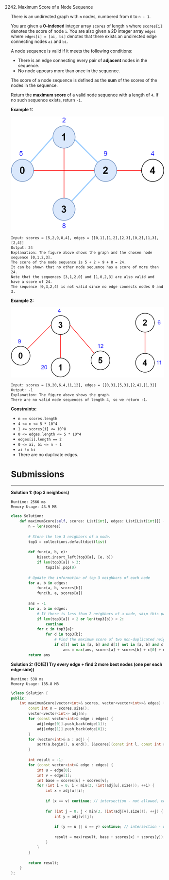 2242. Maximum Score of a Node Sequence

There is an undirected graph with `n` nodes, numbered from `0` to `n - 1`.

You are given a **0-indexed** integer array `scores` of length `n` where `scores[i]` denotes the score of node `i`. You are also given a 2D integer array `edges` where `edges[i] = [ai, bi]` denotes that there exists an undirected edge connecting nodes `ai` and `bi`.

A node sequence is valid if it meets the following conditions:

* There is an edge connecting every pair of **adjacent** nodes in the sequence.
* No node appears more than once in the sequence.

The score of a node sequence is defined as the **sum** of the scores of the nodes in the sequence.

Return the **maximum score** of a valid node sequence with a length of `4`. If no such sequence exists, return `-1`.

 

**Example 1:**

![2242_ex1new3.png](img/2242_ex1new3.png)
```
Input: scores = [5,2,9,8,4], edges = [[0,1],[1,2],[2,3],[0,2],[1,3],[2,4]]
Output: 24
Explanation: The figure above shows the graph and the chosen node sequence [0,1,2,3].
The score of the node sequence is 5 + 2 + 9 + 8 = 24.
It can be shown that no other node sequence has a score of more than 24.
Note that the sequences [3,1,2,0] and [1,0,2,3] are also valid and have a score of 24.
The sequence [0,3,2,4] is not valid since no edge connects nodes 0 and 3.
```

**Example 2:**

![2242_ex2.png](img/2242_ex2.png)
```
Input: scores = [9,20,6,4,11,12], edges = [[0,3],[5,3],[2,4],[1,3]]
Output: -1
Explanation: The figure above shows the graph.
There are no valid node sequences of length 4, so we return -1.
```

**Constraints:**

* `n == scores.length`
* `4 <= n <= 5 * 10^4`
* `1 <= scores[i] <= 10^8`
* `0 <= edges.length <= 5 * 10^4`
* `edges[i].length == 2`
* `0 <= ai, bi <= n - 1`
* `ai != bi`
* There are no duplicate edges.

# Submissions
---
**Solution 1: (top 3 neighbors)**
```
Runtime: 2566 ms
Memory Usage: 43.9 MB
```
```python
class Solution:
    def maximumScore(self, scores: List[int], edges: List[List[int]]) -> int:
        n = len(scores)
        
        # Store the top 3 neighbors of a node.
        top3 = collections.defaultdict(list)
        
        def func(a, b, e):
            bisect.insort_left(top3[a], [e, b])
            if len(top3[a]) > 3:
                top3[a].pop(0)
        
        # Update the information of top 3 neighbors of each node
        for a, b in edges:
            func(a, b, scores[b])
            func(b, a, scores[a])
        
        ans = -1
        for a, b in edges:
            # If there is less than 2 neighbors of a node, skip this pair.
            if len(top3[a]) < 2 or len(top3[b]) < 2:
                continue
            for c in top3[a]:
                for d in top3[b]:
                    # Find the maximum score of two non-duplicated neighbors of a and b.
                    if c[1] not in [a, b] and d[1] not in [a, b] and c[1] != d[1]:
                        ans = max(ans, scores[a] + scores[b] + c[0] + d[0])
        return ans
```

**Solution 2: ([O(E)] Try every edge + find 2 more best nodes (one per each edge side))**
```
Runtime: 538 ms
Memory Usage: 135.8 MB
```
```c++
\class Solution {
public:
    int maximumScore(vector<int>& scores, vector<vector<int>>& edges) {
        const int n = scores.size();
        vector<vector<int>> adj(n);
        for (const vector<int>& edge : edges) {
            adj[edge[0]].push_back(edge[1]);
            adj[edge[1]].push_back(edge[0]);
        }
        for (vector<int>& a : adj) {
            sort(a.begin(), a.end(), [&scores](const int l, const int r) { return scores[l] > scores[r]; });
        }
        
        int result = -1;
        for (const vector<int>& edge : edges) {
            int u = edge[0];
            int v = edge[1];
            int base = scores[u] + scores[v];
            for (int i = 0; i < min(3, (int)adj[u].size()); ++i) {
                int x = adj[u][i];
                
                if (x == v) continue; // intersection - not allowed, continue
                
                for (int j = 0; j < min(3, (int)adj[v].size()); ++j) {
                    int y = adj[v][j];
                    
                    if (y == u || x == y) continue; // intersection - not allowed, continue
                    
                    result = max(result, base + scores[x] + scores[y]);
                }
            }
        }
        
        return result;
    }
};
```
